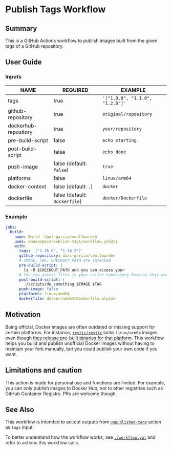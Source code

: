 # Publish Tags Workflow

## Summary

This is a GitHub Actions workflow to publish images built from the given tags of a GitHub repository.

## User Guide

### Inputs

|NAME|REQUIRED|EXAMPLE|
|-|-|-|
|tags|true|`'["1.0.0", "1.1.0", "1.2.0"]'`|
|github-repository|true|`original/repository`|
|dockerhub-repository|true|`your/repository`|
|pre-build-script|false|`echo starting`|
|post-build-script|false|`echo done`|
|push-image|false (default: `false`)|`true`|
|platforms|false|`linux/arm64`|
|docker-context|false (default: `.`)|`docker`|
|dockerfile|false (default: `Dockerfile`)|`docker/Dockerfile`|

### Example

```yaml
jobs:
  build:
    name: Build `dani-garcia/vaultwarden`
    uses: wooseopkim/publish-tags/workflow.yml@v1
    with:
      tags: '["1.26.0", "1.16.2"]'
      github-repository: dani-garcia/vaultwarden
      # IMAGE, TAG, CHECKOUT_PATH are injected
      pre-build-script: |
        ls -R $CHECKOUT_PATH and you can access your
      # You can access files in your caller repository because this workflow `checkout`s for you.
      post-build-script: |
        ./scripts/do_something $IMAGE $TAG
      push-image: false
      platforms: linux/amd64
      dockerfile: docker/amd64/Dockerfile.alpine
```

## Motivation

Being official, Docker images are often outdated or missing support for certain platforms. For instance, [`restic/restic`](https://hub.docker.com/r/restic/restic) lacks `linux/arm64` images even though [they release pre-built binaries for that platform](https://github.com/restic/restic/releases). This workflow helps you build and publish unofficial Docker images without having to maintain your fork manually, but you could publish your own code if you want.

## Limitations and caution

This action is made for personal use and functions are limited. For example, you can only publish images to Docker Hub, not to other registries such as GitHub Container Registry. PRs are welcome though.

## See Also

This workflow is intended to accept outputs from [`unpublished-tags`](https://github.com/marketplace/actions/unpublished-tags) action as `tags` input.

To better understand how the workflow works, see [`./workflow.yml`](./workflow.yml) and refer to actions this workflow calls.
